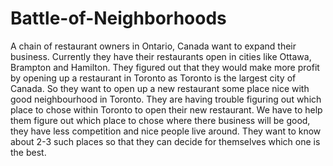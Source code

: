 # Battle-of-Neighborhoods

A chain of restaurant owners in Ontario, Canada want to expand their business. Currently they have their restaurants open in cities like Ottawa, Brampton and Hamilton. They figured out that they would make more profit by opening up a restaurant in Toronto as Toronto is the largest city of Canada. So they want to open up a new restaurant some place nice with good neighbourhood in Toronto. They are having trouble figuring out which place to chose within Toronto to open their new restaurant. We have to help them figure out which place to chose where there business will be good, they have less competition and nice people live around. They want to know about 2-3 such places so that they can decide for themselves which one is the best.
